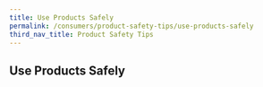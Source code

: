 ```yaml
---
title: Use Products Safely
permalink: /consumers/product-safety-tips/use-products-safely
third_nav_title: Product Safety Tips
---
```

## Use Products Safely

